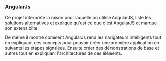 <h3> AngularJs </h3>

Ce projet interprète la raison pour laquelle on utilise AngularJS, liste les solutions alternatives et explique qu'est ce que c'est AngularJS et marque son extensibilte.

De même il montre comment AngularJs rend les navigateurs intelligents tout en expliquant ces concepts pour pouvoir créer une première application en suivants les étapes signalées. 
Ensuite créer des démonstrations de base et autres tout en expliquant l'architectures de ces éléments.
